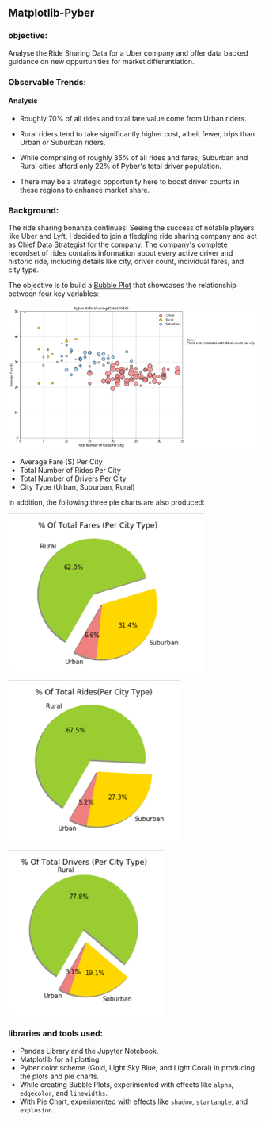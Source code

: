 ## Matplotlib-Pyber
### objective:
Analyse the Ride Sharing Data for a Uber company and offer data backed guidance on new oppurtunities for market differentiation.

### Observable Trends:
 #### Analysis
* Roughly 70% of all rides and total fare value come from Urban riders. 
* Rural riders tend to take significantly higher cost, albeit fewer, trips than Urban or Suburban riders. 
* While comprising of roughly 35% of all rides and fares, Suburban and Rural cities afford only 22% of Pyber's total driver population.

* There may be a strategic opportunity here to boost driver counts in these regions to enhance market share.

### Background:
The ride sharing bonanza continues! Seeing the success of notable players like Uber and Lyft, I decided to join a fledgling ride sharing company and act as Chief Data Strategist for the company.
The company's complete recordset of rides contains information about every active driver and historic ride, including details like city, driver count, individual fares, and city type.

The objective is to build a [Bubble Plot](https://en.wikipedia.org/wiki/Bubble_chart) that showcases the relationship between four key variables:

![Bubble_Plot](images/mypyber.png)

* Average Fare ($) Per City
* Total Number of Rides Per City
* Total Number of Drivers Per City
* City Type (Urban, Suburban, Rural)

In addition, the following three pie charts are also produced:

![Pie_Plot](images/fares_city_type.PNG)

![Pie_Plot](images/rides_city_type.PNG)

![Pie_Plot](images/drivers_city_type.PNG)


### libraries and tools used:
* Pandas Library and the Jupyter Notebook.
* Matplotlib for all plotting.
* Pyber color scheme (Gold, Light Sky Blue, and Light Coral) in producing the plots and pie charts.
* While creating Bubble Plots, experimented with effects like `alpha`, `edgecolor`, and `linewidths`.
* With Pie Chart, experimented with effects like `shadow`, `startangle`, and `explosion`.





